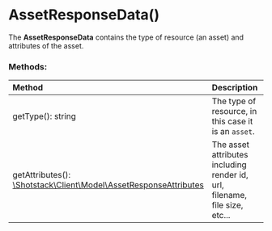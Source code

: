 # AssetResponseData()

The **AssetResponseData** contains the type of resource (an asset) and attributes of the asset.

### Methods:

Method | Description | Required
:--- | :--- | :---: 
getType(): string | The type of resource, in this case it is an `asset`. | -
getAttributes(): [\Shotstack\Client\Model\AssetResponseAttributes](AssetResponseAttributes.md) | The asset attributes including render id, url, filename, file size, etc... | -
